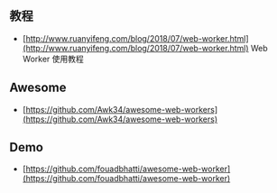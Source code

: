 ## 教程

* [http://www.ruanyifeng.com/blog/2018/07/web-worker.html](http://www.ruanyifeng.com/blog/2018/07/web-worker.html) Web Worker 使用教程

## Awesome

* [https://github.com/Awk34/awesome-web-workers](https://github.com/Awk34/awesome-web-workers)

## Demo

* [https://github.com/fouadbhatti/awesome-web-worker](https://github.com/fouadbhatti/awesome-web-worker)



